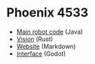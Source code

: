 
# Phoenix 4533

 - [Main robot code](https://github.com/4533-phoenix/frc-2025-robot) (Java)
 - [Vision](https://github.com/chalkydri/chalkydri) (Rust)
 - [Website](https://github.com/4533-phoenix/website-v2) (Markdown)
 - [Interface](https://github.com/4533-phoenix/FRC-2025-Interface) (Godot)
